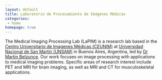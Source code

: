 ```yaml
---
layout: default
title: Laboratorio de Procesamiento de Imágenes Médicas  
categories:
 - home
homepage: true
---
```


The Medical Imaging Processing Lab (LaPIM) is a research lab based in the [Centro Universitario de Imagenes Médicas (CEUNIM)](https://www.unsam.edu.ar/ceunim/) at [Universidad Nacional de San Martín (UNSAM)](https://www.unsam.edu.ar) in Buenos Aires, Argentina, led by [Dr Martin Belzunce](https://mabelzunce.github.io/). Our work focuses on image processing with applications to medical imaging problems. Specific areas of research interest include PET and MRI for brain imaging, as well as MRI and CT for musculoskeletal applications. 
